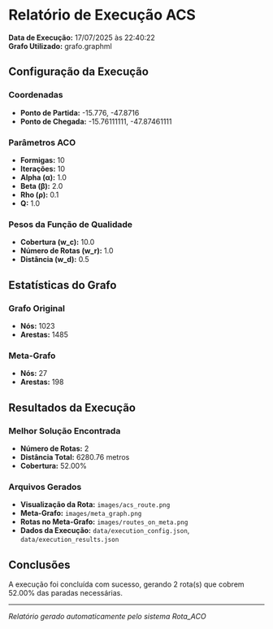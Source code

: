 # Relatório de Execução ACS

**Data de Execução:** 17/07/2025 às 22:40:22  
**Grafo Utilizado:** grafo.graphml

## Configuração da Execução

### Coordenadas
- **Ponto de Partida:** -15.776, -47.8716
- **Ponto de Chegada:** -15.76111111, -47.87461111

### Parâmetros ACO
- **Formigas:** 10
- **Iterações:** 10
- **Alpha (α):** 1.0
- **Beta (β):** 2.0
- **Rho (ρ):** 0.1
- **Q:** 1.0

### Pesos da Função de Qualidade
- **Cobertura (w_c):** 10.0
- **Número de Rotas (w_r):** 1.0
- **Distância (w_d):** 0.5

## Estatísticas do Grafo

### Grafo Original
- **Nós:** 1023
- **Arestas:** 1485

### Meta-Grafo
- **Nós:** 27
- **Arestas:** 198

## Resultados da Execução

### Melhor Solução Encontrada
- **Número de Rotas:** 2
- **Distância Total:** 6280.76 metros
- **Cobertura:** 52.00%

### Arquivos Gerados
- **Visualização da Rota:** `images/acs_route.png`
- **Meta-Grafo:** `images/meta_graph.png`
- **Rotas no Meta-Grafo:** `images/routes_on_meta.png`
- **Dados da Execução:** `data/execution_config.json`, `data/execution_results.json`

## Conclusões

A execução foi concluída com sucesso, gerando 2 rota(s) 
que cobrem 52.00% das paradas necessárias.

---
*Relatório gerado automaticamente pelo sistema Rota_ACO*

